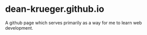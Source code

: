 # dean-krueger.github.io
A github page which serves primarily as a way for me to learn web development.